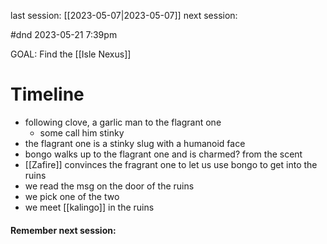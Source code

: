 last session: [[2023-05-07|2023-05-07]]
next session: 

#dnd
2023-05-21 7:39pm

GOAL: Find the [[Isle Nexus]]


# Timeline 
- following clove, a garlic man to the flagrant one
	- some call him stinky
- the flagrant one is a stinky slug with a humanoid face
- bongo walks up to the flagrant one and is charmed? from the scent
- [[Zafire]] convinces the fragrant one to let us use bongo to get into the ruins
- we read the msg on the door of the ruins
- we pick one of the two
- we meet [[kalingo]] in the ruins

#### Remember next session:

